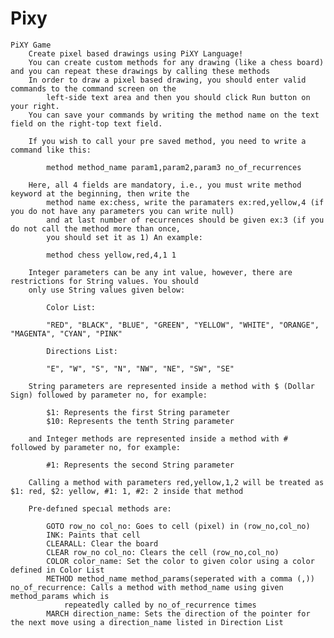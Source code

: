 # Pixy

	PiXY Game
		Create pixel based drawings using PiXY Language!
		You can create custom methods for any drawing (like a chess board) and you can repeat these drawings by calling these methods
		In order to draw a pixel based drawing, you should enter valid commands to the command screen on the
			left-side text area and then you should click Run button on your right.
		You can save your commands by writing the method name on the text field on the right-top text field.

		If you wish to call your pre saved method, you need to write a command like this:

			method method_name param1,param2,param3 no_of_recurrences

		Here, all 4 fields are mandatory, i.e., you must write method keyword at the beginning, then write the
			method name ex:chess, write the paramaters ex:red,yellow,4 (if you do not have any parameters you can write null)
			and at last number of recurrences should be given ex:3 (if you do not call the method more than once,
			you should set it as 1) An example:

			method chess yellow,red,4,1 1

		Integer parameters can be any int value, however, there are restrictions for String values. You should
		only use String values given below:

			Color List:

			"RED", "BLACK", "BLUE", "GREEN", "YELLOW", "WHITE", "ORANGE", "MAGENTA", "CYAN", "PINK"

			Directions List:

			"E", "W", "S", "N", "NW", "NE", "SW", "SE"

		String parameters are represented inside a method with $ (Dollar Sign) followed by parameter no, for example:

			$1: Represents the first String parameter
			$10: Represents the tenth String parameter

		and Integer methods are represented inside a method with # followed by parameter no, for example:

			#1: Represents the second String parameter

		Calling a method with parameters red,yellow,1,2 will be treated as $1: red, $2: yellow, #1: 1, #2: 2 inside that method

		Pre-defıned specıal methods are:

			GOTO row_no col_no: Goes to cell (pixel) in (row_no,col_no)
			INK: Paints that cell
			CLEARALL: Clear the board
			CLEAR row_no col_no: Clears the cell (row_no,col_no)
			COLOR color_name: Set the color to given color using a color defined in Color List
			METHOD method_name method_params(seperated with a comma (,)) no_of_recurrence: Calls a method with method_name using given method_params which is
				repeatedly called by no_of_recurrence times
			MARCH direction_name: Sets the direction of the pointer for the next move using a direction_name listed in Direction List
